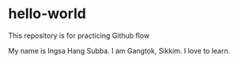 # hello-world
This repository is for practicing Github flow

My name is Ingsa Hang Subba. I am Gangtok, Sikkim. I love to learn.
